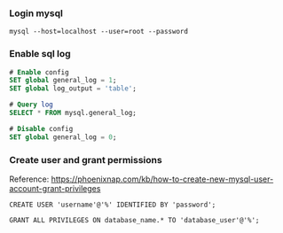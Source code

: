 ### Login mysql
```
mysql --host=localhost --user=root --password
```

### Enable sql log
```SQL
# Enable config
SET global general_log = 1;
SET global log_output = 'table';

# Query log
SELECT * FROM mysql.general_log;

# Disable config
SET global general_log = 0;

```

### Create user and grant permissions

Reference: https://phoenixnap.com/kb/how-to-create-new-mysql-user-account-grant-privileges

```
CREATE USER 'username'@'%' IDENTIFIED BY 'password';

GRANT ALL PRIVILEGES ON database_name.* TO 'database_user'@'%';
```